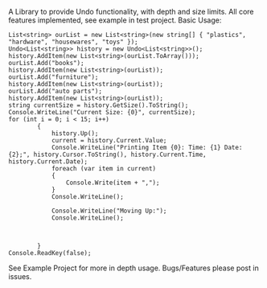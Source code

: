 A Library to provide Undo functionality, with depth and size limits.
All core features implemented, see example in test project.
Basic Usage:

    List<string> ourList = new List<string>(new string[] { "plastics", "hardware", "housewares", "toys" });
    Undo<List<string>> history = new Undo<List<string>>();
    history.AddItem(new List<string>(ourList.ToArray()));
    ourList.Add("books");
    history.AddItem(new List<string>(ourList));
    ourList.Add("furniture");
    history.AddItem(new List<string>(ourList));
    ourList.Add("auto parts");
    history.AddItem(new List<string>(ourList));
    string currentSize = history.GetSize().ToString();
    Console.WriteLine("Current Size: {0}", currentSize);
    for (int i = 0; i < 15; i++)
            {
                history.Up();
                current = history.Current.Value;
                Console.WriteLine("Printing Item {0}: Time: {1} Date: {2};", history.Cursor.ToString(), history.Current.Time, history.Current.Date);
                foreach (var item in current)
                {
                    Console.Write(item + ",");
                }
                Console.WriteLine();

                Console.WriteLine("Moving Up:");
                Console.WriteLine();



            }
    Console.ReadKey(false);

       
See Example Project for more in depth usage.
Bugs/Features please post in issues.                    